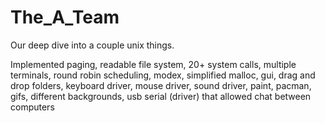 # The_A_Team
Our deep dive into a couple unix things.

Implemented paging, readable file system, 20+ system calls, multiple terminals, round robin scheduling, modex, simplified malloc, gui, drag and drop folders, keyboard driver, mouse driver, sound driver, paint, pacman, gifs, different backgrounds, usb serial (driver) that allowed chat between computers
